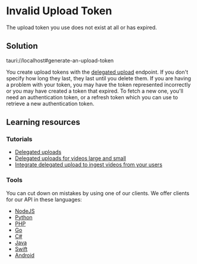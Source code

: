 Invalid Upload Token
====================

The upload token you use does not exist at all or has expired.

## Solution

tauri://localhost#generate-an-upload-token

You create upload tokens with the [delegated upload](/reference/api/Upload-Tokens#generate-an-upload-token) endpoint. If you don't specify how long they last, they last until you delete them. If you are having a problem with your token, you may have the token represented incorrectly or you may have created a token that expired. To fetch a new one, you'll need an authentication token, or a refresh token which you can use to retrieve a new authentication token.

## Learning resources

### Tutorials

* [Delegated uploads](https://api.video/blog/tutorials/delegated-uploads/)
* [Delegated uploads for videos large and small](https://api.video/blog/tutorials/delegated-uploads-for-videos-large-and-small-python/)
* [Integrate delegated upload to ingest videos from your users](/reference/api/Videos#upload-with-an-delegated-upload-token)

### Tools

You can cut down on mistakes by using one of our clients. We offer clients for our API in these languages:

- [NodeJS](../sdks/api-clients/apivideo-nodejs-client.md)
- [Python](../sdks/api-clients/apivideo-python-client.md)
- [PHP](../sdks/api-clients/apivideo-php-client.md)
- [Go](../sdks/api-clients/apivideo-go-client.md)
- [C#](../sdks/api-clients/apivideo-csharp-client.md)
- [Java](../sdks/api-clients/apivideo-java-client.md)
- [Swift](../sdks/api-clients/apivideo-swift5-client.md)
- [Android](../sdks/api-clients/apivideo-android-client.md)
